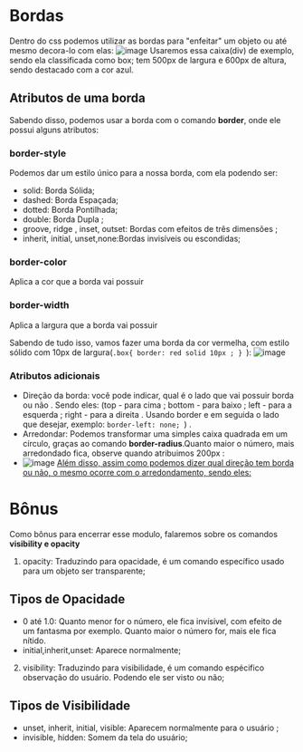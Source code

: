 # Bordas 
Dentro do css podemos utilizar as bordas para "enfeitar" um objeto ou até mesmo decora-lo com elas:
![image](https://github.com/Karlos-Eduardo-Mrqs/Construcao-Html-Css-Javascript/assets/172524894/690148e6-123c-437d-b4f4-056b9d5f8eed)
Usaremos essa caixa(div) de exemplo, sendo ela classificada como box; tem 500px de largura e 600px de altura, sendo destacado com a cor azul.
## Atributos de uma borda
Sabendo disso, podemos usar a borda com o comando **border**, onde ele possui alguns atributos:
### border-style
Podemos dar um estilo único para a nossa borda, com ela podendo ser:
 - solid: Borda Sólida; 
 - dashed: Borda Espaçada;
 - dotted: Borda Pontilhada;
 - double: Borda Dupla ;
 - groove, ridge , inset, outset: Bordas com efeitos de três dimensões ;
 - inherit, initial, unset,none:Bordas invisíveis ou escondidas; 
### border-color
Aplica a cor que a borda vai possuir
### border-width
Aplica a largura que a borda vai possuir 

Sabendo de tudo isso, vamos fazer uma borda da cor vermelha, com estilo sólido com 10px de largura(``.box{ border: red solid 10px ; } ``):
![image](https://github.com/Karlos-Eduardo-Mrqs/Construcao-Html-Css-Javascript/assets/172524894/b15ad609-04a0-4ab1-a0be-0905a2326fe4)

### Atributos adicionais 
- Direção da borda: você pode indicar, qual é o lado que vai possuir borda ou não . Sendo eles:
(top - para cima ; bottom - para baixo ; left - para a esquerda ; right - para a direita . Usando border e em seguida o lado que desejar, exemplo: ``border-left: none; ``) .
- Arredondar: Podemos transformar uma simples caixa quadrada em um círculo, graças ao comando **border-radius**.Quanto maior o número, mais arredondado fica, observe quando atribuimos 200px :
- ![image](https://github.com/Karlos-Eduardo-Mrqs/Construcao-Html-Css-Javascript/assets/172524894/d67e71de-ef48-4952-937b-91d0cde81923)
[Além disso, assim como podemos dizer qual direção tem borda ou não, o mesmo ocorre com o arredondamento, sendo eles:](https://www.w3schools.com/cssref/css3_pr_border-radius.php)

# Bônus 
Como bônus para encerrar esse modulo, falaremos sobre os comandos **visibility e opacity**
1. opacity: Traduzindo para opacidade, é um comando específico usado para um objeto ser transparente;
## Tipos de Opacidade
- 0 até 1.0: Quanto menor for o número, ele fica invísivel, com efeito de um fantasma por exemplo. Quanto maior o número for, mais ele fica nítido.
- initial,inherit,unset: Aparece normalmente;
2. visibility: Traduzindo para visibilidade, é um comando espécifico observação do usuário. Podendo ele ser visto ou não;
## Tipos de Visibilidade
- unset, inherit, initial, visible: Aparecem normalmente para o usuário ;
- invisible, hidden: Somem da tela do usuário;
